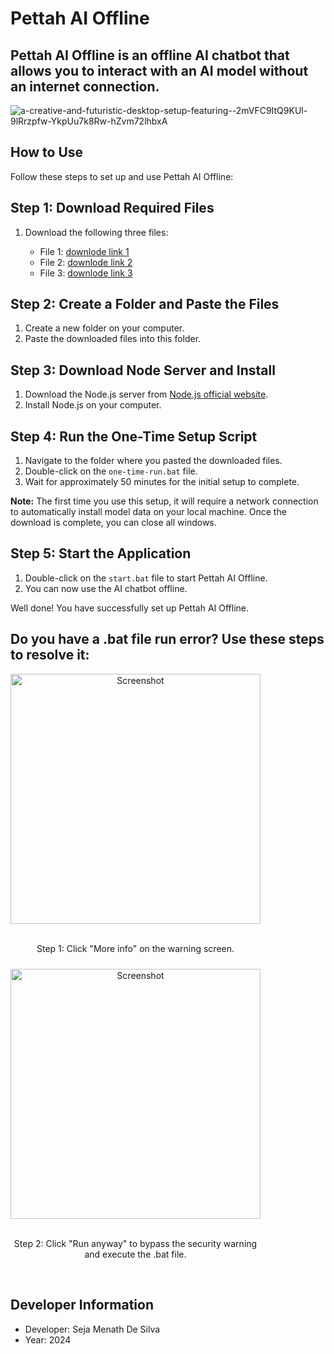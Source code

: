 # **Pettah AI Offline** <br>

## Pettah AI Offline is an offline AI chatbot that allows you to interact with an AI model without an internet connection.<br>

![a-creative-and-futuristic-desktop-setup-featuring--2mVFC9ItQ9KUl-9lRrzpfw-YkpUu7k8Rw-hZvm72lhbxA](https://github.com/Metacolombo/Pettahai-offline-chatbot-v3/assets/167883376/93e41e0f-b611-4744-85d4-d291facc931e)<br>

## How to Use<br>

Follow these steps to set up and use Pettah AI Offline:<br>

## Step 1: Download Required Files<br>

1. Download the following three files:

   - File 1: [downlode link 1](https://drive.google.com/file/d/13HEfHGSJfWXed89hTg97cZwaqNU90jpL/view?usp=sharing)<br>
   - File 2: [downlode link 2 ](https://drive.google.com/file/d/1kMIGq9K75hIal8K4EJesnR5ARzQclnmp/view?usp=sharing)<br>
   - File 3: [downlode link 3](https://drive.google.com/file/d/1sXaYog7Be2wpKqU686EXYXzgMwxEYAIe/view?usp=sharing)<br>

## Step 2: Create a Folder and Paste the Files<br>

1. Create a new folder on your computer.
2. Paste the downloaded files into this folder.

## Step 3: Download Node Server and Install<br>

1. Download the Node.js server from [Node.js official website](https://nodejs.org/en/download/prebuilt-installer).
2. Install Node.js on your computer.

## Step 4: Run the One-Time Setup Script<br>

1. Navigate to the folder where you pasted the downloaded files.
2. Double-click on the `one-time-run.bat` file.
3. Wait for approximately 50 minutes for the initial setup to complete.<br>

**Note:** The first time you use this setup, it will require a network connection to automatically install model data on your local machine. Once the download is complete, you can close all windows.<br>

## Step 5: Start the Application<br>

1. Double-click on the `start.bat` file to start Pettah AI Offline.
2. You can now use the AI chatbot offline.<br>

Well done! You have successfully set up Pettah AI Offline.<br>

## Do you have a .bat file run error? Use these steps to resolve it:

<div style="display: grid; grid-template-columns: repeat(2, 1fr); gap: 10px;">
  <div style="text-align: center;">
    <img src="https://github.com/Metacolombo/Pettahai-offline-chatbot-v3/assets/167883376/d1a183ec-2e0e-4fba-b4ed-b97091114143" alt="Screenshot" width="400"/><br>
    <br><p>Step 1: Click "More info" on the warning screen.</p>
  </div><br>
  <div style="text-align: center;">
    <img src="https://github.com/Metacolombo/Pettahai-offline-chatbot-v3/assets/167883376/7ac70f3f-263a-4e94-a145-c8cbd78194a5" alt="Screenshot" width="400"/><br>
    <br><p>Step 2: Click "Run anyway" to bypass the security warning and execute the .bat file.</p>
  </div>
</div><br>








## Developer Information


- Developer: Seja Menath De Silva
- Year: 2024
